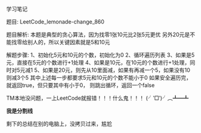 学习笔记

题目:
LeetCode_lemonade-change_860

题目解析:
本题是典型的贪心算法，因为找零1张10元比2张5元更优
另外20元是不能找零给别人的，所以关键因素就是5和10元

解题步骤:
1、初始化5元和10元的个数，初始化为0
2、循环遍历列表
3、如果是5元，直接在5元的个数进行+1处理
4、如果是10元，在10元的个数进行+1处理，同时对5元减1
5、如果是20元，则先从10里面减，如果有再减一个5，如果没有10
则减3个5
其中上述每一步都要求5元和10元的个数不能小于0
如果安全遍历完，就返回true，但只要其中有小于0，
则跳出循环，返回一个false

TM本地没问题，一上LeetCode就报错！！！什么鬼！！！
(╯‵□′)╯︵┻━┻


************我是分割线************

剩下的总结在别的电脑上，没拷贝过来，尴尬
